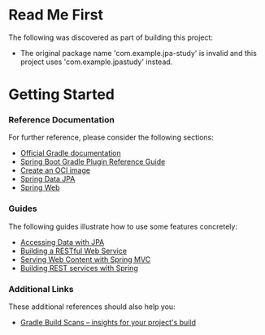 # Read Me First
The following was discovered as part of building this project:

* The original package name 'com.example.jpa-study' is invalid and this project uses 'com.example.jpastudy' instead.

# Getting Started

### Reference Documentation
For further reference, please consider the following sections:

* [Official Gradle documentation](https://docs.gradle.org)
* [Spring Boot Gradle Plugin Reference Guide](https://docs.spring.io/spring-boot/docs/2.7.15-SNAPSHOT/gradle-plugin/reference/html/)
* [Create an OCI image](https://docs.spring.io/spring-boot/docs/2.7.15-SNAPSHOT/gradle-plugin/reference/html/#build-image)
* [Spring Data JPA](https://docs.spring.io/spring-boot/docs/2.7.15-SNAPSHOT/reference/htmlsinge/index.html#data.sql.jpa-and-spring-data)
* [Spring Web](https://docs.spring.io/spring-boot/docs/2.7.15-SNAPSHOT/reference/htmlsinge/index.html#web)

### Guides
The following guides illustrate how to use some features concretely:

* [Accessing Data with JPA](https://spring.io/guides/gs/accessing-data-jpa/)
* [Building a RESTful Web Service](https://spring.io/guides/gs/rest-service/)
* [Serving Web Content with Spring MVC](https://spring.io/guides/gs/serving-web-content/)
* [Building REST services with Spring](https://spring.io/guides/tutorials/rest/)

### Additional Links
These additional references should also help you:

* [Gradle Build Scans – insights for your project's build](https://scans.gradle.com#gradle)


